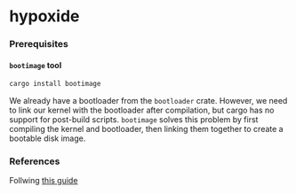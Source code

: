 # hypoxide

### Prerequisites

#### `bootimage` tool

```sh
cargo install bootimage
```

We already have a bootloader from the `bootloader` crate. However, we need to link our kernel with the bootloader after compilation, but cargo has no support for post-build scripts. `bootimage` solves this problem by first compiling the kernel and bootloader, then linking them together to create a bootable disk image.

### References

Follwing [this guide](https://os.phil-opp.com/)
